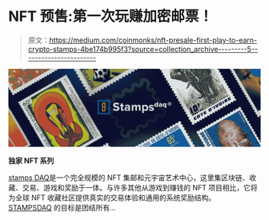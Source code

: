 # NFT 预售:第一次玩赚加密邮票！

> 原文：<https://medium.com/coinmonks/nft-presale-first-play-to-earn-crypto-stamps-4be174b995f3?source=collection_archive---------5----------------------->

![](img/d8f9a3155c96824041a2837ce195d7a5.png)

**独家 NFT 系列**

[stamps DAQ](https://dev.stampsdaq.com/invite/TheLuWizz)是一个完全规模的 NFT 集邮和元宇宙艺术中心，这里集区块链、收藏、交易、游戏和奖励于一体。与许多其他从游戏到赚钱的 NFT 项目相比，它将为全球 NFT 收藏社区提供真实的交易体验和通用的系统奖励结构。 [STAMPSDAQ](https://dev.stampsdaq.com/invite/TheLuWizz) 的目标是团结所有…